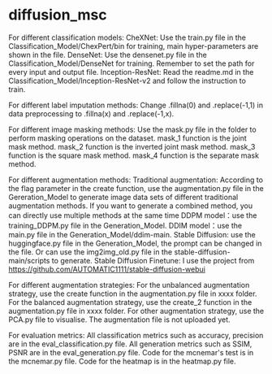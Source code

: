 # diffusion_msc
For different classification models:
	CheXNet: Use the train.py file in the Classification_Model/ChexPert/bin for training, main hyper-parameters are shown in the file.
	DenseNet: Use the densenet.py file in the Classification_Model/DenseNet for training. Remember to set the path for every input and output file.
	Inception-ResNet: Read the readme.md in the Classification_Model/Inception-ResNet-v2 and follow the instruction to train.

For different label imputation methods:
	Change .fillna(0) and .replace(-1,1) in data preprocessing to .fillna(x) and .replace(-1,x).

For different image masking methods:
	Use the mask.py file in the folder to perform masking operations on the dataset. 
	mask_1 function is the joint mask method.
	mask_2 function is the inverted joint mask method.
	mask_3 function is the square mask method.
	mask_4 function is the separate mask method.

For different augmentation methods:
	Traditional augmentation: According to the flag parameter in the create function, use the augmentation.py file in the Gereration_Model to generate image data sets of different traditional augmentation methods. If you want to generate a combined method, you can directly use multiple methods at the same time 
	DDPM model：use the training_DDPM.py file in the Generation_Model.
	DDIM model：use the main.py file in the Generation_Model/ddim-main.
	Stable Diffusion: use the huggingface.py file in the Generation_Model, the prompt can be changed in the file. Or can use the img2img_old.py file in the stable-diffusion-main/scripts to generate.
	Stable Diffusion Finetune: I use the project from https://github.com/AUTOMATIC1111/stable-diffusion-webui

For different augmentation strategies:
	For the unbalanced augmentation strategy, use the create function in the augmentation.py file in xxxx folder.
	For the balanced augmentation strategy, use the create_2 function in the augmentation.py file in xxxx folder.
	For other augmentation strategy, use the PCA.py file to visualise. The augmentation file is not uploaded yet.

For evaluation metrics:
	All classification metrics such as accuracy, precision are in the eval_classification.py file.
	All generation metrics such as SSIM, PSNR are in the eval_generation.py file.
	Code for the mcnemar's test is in the mcnemar.py file.
	Code for the heatmap is in the heatmap.py file.
